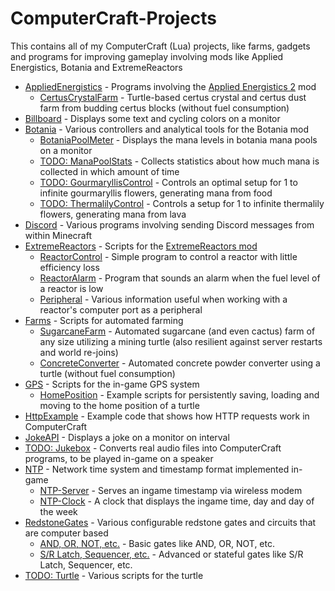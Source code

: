 # ComputerCraft-Projects
This contains all of my ComputerCraft (Lua) projects, like farms, gadgets and programs for improving gameplay involving mods like Applied Energistics, Botania and ExtremeReactors

- [AppliedEnergistics](./AppliedEnergistics/) - Programs involving the [Applied Energistics 2](https://modrinth.com/mod/ae2) mod
    - [CertusCrystalFarm](./AppliedEnergistics/CertusCrystalFarm/) - Turtle-based certus crystal and certus dust farm from budding certus blocks (without fuel consumption)
- [Billboard](./Billboard/) - Displays some text and cycling colors on a monitor
- [Botania](./Botania/) - Various controllers and analytical tools for the Botania mod
    - [BotaniaPoolMeter](https://github.com/Sv443/Botania-Pool-Meter_ComputerCraft) - Displays the mana levels in botania mana pools on a monitor
    - [TODO: ManaPoolStats](./Botania/ManaPoolStats/) - Collects statistics about how much mana is collected in which amount of time
    - [TODO: GourmaryllisControl](./Botania/GourmaryllisControl/) - Controls an optimal setup for 1 to infinite gourmaryllis flowers, generating mana from food
    - [TODO: ThermalilyControl](./Botania/ThermalilyControl/) - Controls a setup for 1 to infinite thermalily flowers, generating mana from lava
- [Discord](./Discord/) - Various programs involving sending Discord messages from within Minecraft
- [ExtremeReactors](./ExtremeReactors/) - Scripts for the [ExtremeReactors mod](https://modrinth.com/mod/extreme-reactors)
    - [ReactorControl](./ExtremeReactors/ReactorControl/) - Simple program to control a reactor with little efficiency loss
    - [ReactorAlarm](./ExtremeReactors/ReactorAlarm/) - Program that sounds an alarm when the fuel level of a reactor is low
    - [Peripheral](./ExtremeReactors/Peripheral/) - Various information useful when working with a reactor's computer port as a peripheral
- [Farms](./Farms/) - Scripts for automated farming
    - [SugarcaneFarm](./Farms/SugarcaneFarm/) - Automated sugarcane (and even cactus) farm of any size utilizing a mining turtle (also resilient against server restarts and world re-joins)
    - [ConcreteConverter](./Farms/ConcreteConverter/) - Automated concrete powder converter using a turtle (without fuel consumption)
- [GPS](./GPS/) - Scripts for the in-game GPS system
    - [HomePosition](./GPS/HomePosition) - Example scripts for persistently saving, loading and moving to the home position of a turtle
- [HttpExample](https://github.com/Sv443/ComputerCraftHttpExample) - Example code that shows how HTTP requests work in ComputerCraft
- [JokeAPI](https://github.com/Sv443/JokeAPI_ComputerCraft) - Displays a joke on a monitor on interval
- [TODO: Jukebox](./Jukebox/) - Converts real audio files into ComputerCraft programs, to be played in-game on a speaker
- [NTP](./NTP/) - Network time system and timestamp format implemented in-game
    - [NTP-Server](./NTP/NTP-Server) - Serves an ingame timestamp via wireless modem
    - [NTP-Clock](./NTP/NTP-Clock) - A clock that displays the ingame time, day and day of the week
- [RedstoneGates](./RedstoneGates/) - Various configurable redstone gates and circuits that are computer based
    - [AND, OR, NOT, etc.](./RedstoneGates#basic-gates) - Basic gates like AND, OR, NOT, etc.
    - [S/R Latch, Sequencer, etc.](./RedstoneGates#advanced-gates) - Advanced or stateful gates like S/R Latch, Sequencer, etc.
- [TODO: Turtle](./Turtle/) - Various scripts for the turtle
